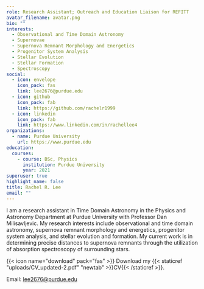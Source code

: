 ```yaml
---
role: Research Assistant; Outreach and Education Liaison for REFITT
avatar_filename: avatar.png
bio: ""
interests:
  - Observational and Time Domain Astronomy
  - Supernovae
  - Supernova Remnant Morphology and Energetics
  - Progenitor System Analysis
  - Stellar Evolution
  - Stellar Formation
  - Spectroscopy
social:
  - icon: envelope
    icon_pack: fas
    link: lee2676@purdue.edu
  - icon: github
    icon_pack: fab
    link: https://github.com/rachelr1999
  - icon: linkedin
    icon_pack: fab
    link: https://www.linkedin.com/in/rachellee4
organizations:
  - name: Purdue University
    url: https://www.purdue.edu
education:
  courses:
    - course: BSc, Physics
      institution: Purdue University
      year: 2021
superuser: true
highlight_name: false
title: Rachel R. Lee
email: ""
---
```

I am a research assistant in Time Domain Astronomy in the Physics and Astronomy Department at Purdue University with Professor Dan Milisavljevic. My research interests include observational and time domain astronomy, supernova remnant morphology and energetics, progenitor system analysis, and stellar evolution and formation. My current work is in determining precise distances to supernova remnants through the utilization of absorption spectroscopy of surrounding stars.

{{< icon name="download" pack="fas" >}} Download my {{< staticref "uploads/CV_updated-2.pdf" "newtab" >}}CV{{< /staticref >}}.

Email: lee2676@purdue.edu